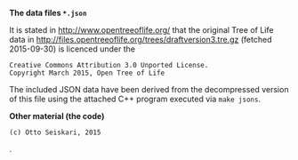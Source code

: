 
__The data files `*.json`__

It is stated in http://www.opentreeoflife.org/ that the original Tree of Life
data in http://files.opentreeoflife.org/trees/draftversion3.tre.gz (fetched
2015-09-30) is licenced under the

    Creative Commons Attribution 3.0 Unported License.
    Copyright March 2015, Open Tree of Life

The included JSON data have been derived from the decompressed version of
this file using the attached C++ program executed via `make jsons`.


__Other material (the code)__


    (c) Otto Seiskari, 2015

.
